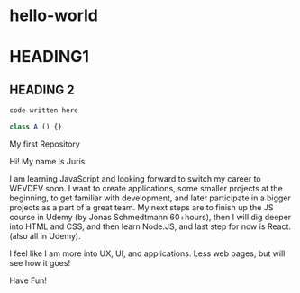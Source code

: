 # hello-world

# HEADING1

## HEADING 2

```javascript
code written here

class A () {}

```




My first Repository

Hi!
My name is Juris. 

I am learning JavaScript and looking forward to switch my career to WEVDEV soon. I want to create applications, some smaller projects at the beginning, to get familiar with development, and later participate in a bigger projects as a part of a great team.
My next steps are to finish up the JS course in Udemy (by Jonas Schmedtmann 60+hours), then I will dig deeper into HTML and CSS, and then learn Node.JS, and last step for now is React.(also all in Udemy).

I feel like I am more into UX, UI, and applications. Less web pages, but will see how it goes!

Have Fun!
